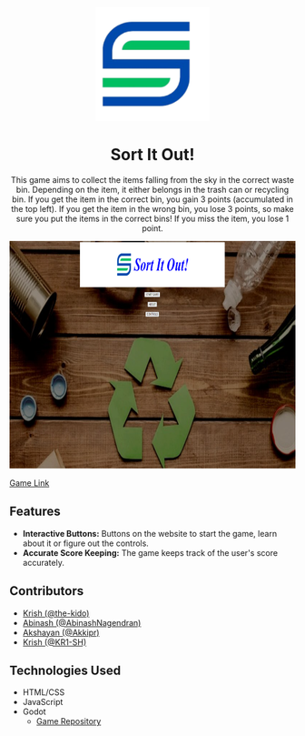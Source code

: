 <p align="center">
  <img src="images/Logo.png" width="200px" height="200px"/>
</p>

<div align="center">
  <h1>Sort It Out!</h1>
  <p> This game aims to collect the items falling from the sky in the correct waste bin. Depending on the item, it either belongs in the trash can or recycling bin. If you get the item in the correct bin, you gain 3 points (accumulated in the top left). If you get the item in the wrong bin, you lose 3 points, so make sure you put the items in the correct bins! If you miss the item, you lose 1 point.</p>
</div>

<p align="center">
  <img src="images/Main Page.png" width="750px" height="400px"/>
</p>

[Game Link](https://abinashnagendran.github.io/htv-site/)

## Features
* **Interactive Buttons:** Buttons on the website to start the game, learn about it or figure out the controls.
* **Accurate Score Keeping:** The game keeps track of the user's score accurately. 

## Contributors
* [Krish (@the-kido)](https://github.com/the-kido)
* [Abinash (@AbinashNagendran)](https://github.com/AbinashNagendran)
* [Akshayan (@Akkipr)](https://github.com/Akkipr)
* [Krish (@KR1-SH)](https://github.com/KR1-SH)

## Technologies Used
* HTML/CSS
* JavaScript
* Godot
  * [Game Repository](https://github.com/the-kido/htv-game)
